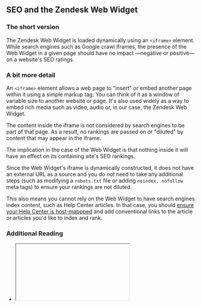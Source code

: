 ## SEO and the Zendesk Web Widget

### The short version

The Zendesk Web Widget is loaded dynamically using an `<iframe>` element. While search engines such as Google crawl iframes, the presence of the Web Widget in a given page should have no impact —negative or positive— on a website's SEO ratings.

### A bit more detail

An `<iframe>` element allows a web page to "insert" or embed another page within it using a simple markup tag. You can think of it as a window of variable size to another website or page. It's also used widely as a way to embed rich media such as video, audio or, in our case, the Zendesk Web Widget.

The content inside the iframe is not considered by search engines to be part of that page. As a result, no rankings are passed on or "diluted" by content that may appear in the iframe.

The implication in the case of the Web Widget is that nothing inside it will have an effect on its containing site's SEO rankings.

Since the Web Widget's iframe is dynamically constructed, it does not have an external URL as a source and you _do not_ need to take any additional steps (such as modifying a `robots.txt` file or adding `noindex, nofollow` meta tags) to ensure your rankings are not diluted.

This also means you cannot rely on the Web Widget to have search engines index content, such as Help Center articles. In that case, you should [ensure your Help Center is host-mappped](https://support.zendesk.com/hc/en-us/articles/203664356-Changing-the-address-of-your-Help-Center-subdomain-host-mapping-) and add conventional links to the article or articles you'd like to index and rank.

### Additional Reading

* [<iframe>: The Inline Frame element](https://developer.mozilla.org/en-US/docs/Web/HTML/Element/iframe)
* [How iFrames (Don’t) Affect SEO](http://tentacleinbound.com/articles/how-iframes-affect-seo)
* [Using iFrame: SEO and Accessibility Points](https://www.searchenginejournal.com/iframe-seo-and-accessibility/15217/)
